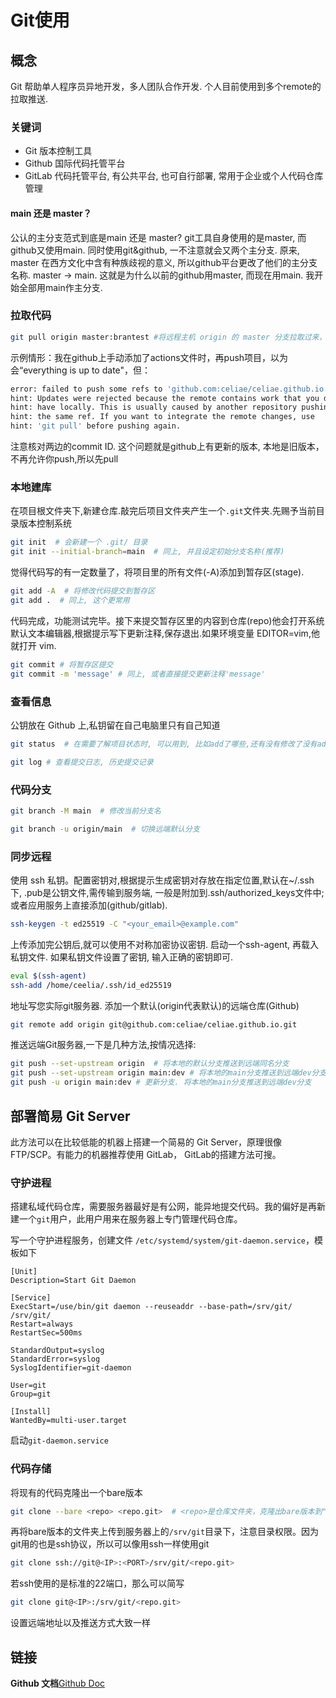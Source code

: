 # Git使用

## 概念

Git 帮助单人程序员异地开发，多人团队合作开发. 个人目前使用到多个remote的拉取推送.

### 关键词

- Git 版本控制工具
- Github 国际代码托管平台
- GitLab 代码托管平台, 有公共平台, 也可自行部署, 常用于企业或个人代码仓库管理

#### main 还是 master？
公认的主分支范式到底是main 还是 master? git工具自身使用的是master, 而github又使用main. 
同时使用git&github, 一不注意就会又两个主分支. 原来, master 在西方文化中含有种族歧视的意义, 所以github平台更改了他们的主分支名称.
master -> main. 这就是为什么以前的github用master, 而现在用main. 我开始全部用main作主分支.

### 拉取代码

```bash
git pull origin master:brantest #将远程主机 origin 的 master 分支拉取过来，与本地的 brantest 分支合并
```

示例情形：我在github上手动添加了actions文件时，再push项目，以为会“everything is up to date"，但：
```bash
error: failed to push some refs to 'github.com:celiae/celiae.github.io.git'
hint: Updates were rejected because the remote contains work that you do not
hint: have locally. This is usually caused by another repository pushing to
hint: the same ref. If you want to integrate the remote changes, use
hint: 'git pull' before pushing again.
```
注意核对两边的commit ID. 这个问题就是github上有更新的版本, 本地是旧版本，不再允许你push,所以先pull

### 本地建库

在项目根文件夹下,新建仓库.敲完后项目文件夹产生一个`.git`文件夹.先赐予当前目录版本控制系统

```bash
git init  # 会新建一个 .git/ 目录
git init --initial-branch=main  # 同上, 并且设定初始分支名称(推荐)
```

觉得代码写的有一定数量了，将项目里的所有文件(-A)添加到暂存区(stage).

```bash
git add -A  # 将修改代码提交到暂存区
git add .  # 同上, 这个更常用
```

代码完成，功能测试完毕。接下来提交暂存区里的内容到仓库(repo)他会打开系统默认文本编辑器,根据提示写下更新注释,保存退出.如果环境变量 EDITOR=vim,他就打开 vim.

```bash
git commit # 将暂存区提交
git commit -m 'message' # 同上, 或者直接提交更新注释'message'
```

### 查看信息

公钥放在 Github 上,私钥留在自己电脑里只有自己知道

```bash
git status  # 在需要了解项目状态时, 可以用到, 比如add了哪些,还有没有修改了没有add的等等.
```

```bash
git log # 查看提交日志, 历史提交记录
```

### 代码分支

```bash
git branch -M main  # 修改当前分支名
```

```bash
git branch -u origin/main  # 切换远端默认分支
```

### 同步远程

使用 ssh 私钥。配置密钥对,根据提示生成密钥对存放在指定位置,默认在~/.ssh 下, .pub是公钥文件,需传输到服务端, 
一般是附加到.ssh/authorized_keys文件中; 或者应用服务上直接添加(github/gitlab).
```bash
ssh-keygen -t ed25519 -C "<your_email>@example.com"
```

上传添加完公钥后,就可以使用不对称加密协议密钥. 启动一个ssh-agent, 再载入私钥文件. 如果私钥文件设置了密钥, 输入正确的密钥即可.
```bash
eval $(ssh-agent)
ssh-add /home/ceelia/.ssh/id_ed25519
```

地址写您实际git服务器. 添加一个默认(origin代表默认)的远端仓库(Github)
```bash
git remote add origin git@github.com:celiae/celiae.github.io.git
```

推送远端Git服务器,一下是几种方法,按情况选择:
```bash
git push --set-upstream origin  # 将本地的默认分支推送到远端同名分支
git push --set-upstream origin main:dev # 将本地的main分支推送到远端dev分支
git push -u origin main:dev # 更新分支. 将本地的main分支推送到远端dev分支
```

## 部署简易 Git Server
此方法可以在比较低能的机器上搭建一个简易的 Git Server，原理很像 FTP/SCP。有能力的机器推荐使用 GitLab， GitLab的搭建方法可搜。

### 守护进程

搭建私域代码仓库，需要服务器最好是有公网，能异地提交代码。我的偏好是再新建一个`git`用户，此用户用来在服务器上专门管理代码仓库。

写一个守护进程服务，创建文件 `/etc/systemd/system/git-daemon.service`，模板如下
```
[Unit]
Description=Start Git Daemon

[Service]
ExecStart=/use/bin/git daemon --reuseaddr --base-path=/srv/git/ /srv/git/
Restart=always
RestartSec=500ms

StandardOutput=syslog
StandardError=syslog
SyslogIdentifier=git-daemon

User=git
Group=git

[Install]
WantedBy=multi-user.target
```

启动`git-daemon.service`

### 代码存储

将现有的代码克隆出一个bare版本

```bash
git clone --bare <repo> <repo.git>  # <repo>是仓库文件夹，克隆出bare版本到"仓库.git"
```

再将bare版本的文件夹上传到服务器上的`/srv/git`目录下，注意目录权限。因为git用的也是ssh协议，所以可以像用ssh一样使用git

```bash
git clone ssh://git@<IP>:<PORT>/srv/git/<repo.git>
```

若ssh使用的是标准的22端口，那么可以简写

```bash
git clone git@<IP>:/srv/git/<repo.git>
```

设置远端地址以及推送方式大致一样

## 链接

**Github 文档**[Github Doc](https://docs.github.com)
